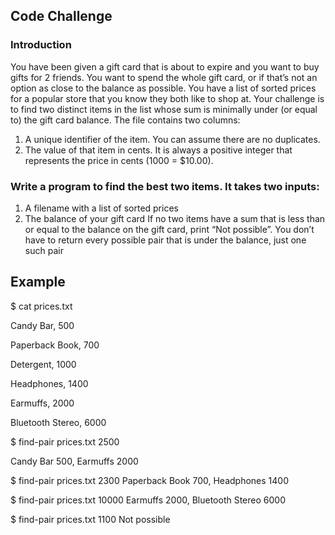 ## Code Challenge

### Introduction
You have been given a gift card that is about to expire and you want to buy gifts for 2 friends. You want to
spend the whole gift card, or if that’s not an option as close to the balance as possible. You have a list of sorted
prices for a popular store that you know they both like to shop at. Your challenge is to find two distinct items in
the list whose sum is minimally under (or equal to) the gift card balance.
The file contains two columns:
1. A unique identifier of the item. You can assume there are no duplicates.
2. The value of that item in cents. It is always a positive integer that represents the price in cents (1000
= $10.00).

### Write a program to find the best two items. It takes two inputs:
1. A filename with a list of sorted prices
2. The balance of your gift card
If no two items have a sum that is less than or equal to the balance on the gift card, print “Not possible”. You
don’t have to return every possible pair that is under the balance, just one such pair

## Example 
$ cat prices.txt

Candy Bar, 500

Paperback Book, 700

Detergent, 1000

Headphones, 1400

Earmuffs, 2000

Bluetooth Stereo, 6000

$ find-pair prices.txt 2500

Candy Bar 500, Earmuffs 2000

$ find-pair prices.txt 2300
Paperback Book 700, Headphones
1400

$ find-pair prices.txt 10000
Earmuffs 2000, Bluetooth Stereo
6000

$ find-pair prices.txt 1100
Not possible
